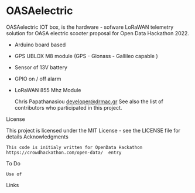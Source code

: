 # OASAelectric

OASAelectric IOT box, is the hardware - sofware LoRaWAN telemetry solution for OASA electric scooter proposal for Open Data Hackathon 2022. 

- Arduino board based
- GPS UBLOX M8 module (GPS - Glonass - Gallileo capable )
- Sensor of 13V battery
- GPIO on / off alarm 
- LoRaWAN 855 Mhz Module


    Chris Papathanasiou developer@drmac.gr
    See also the list of contributors who participated in this project.

License

This project is licensed under the MIT License - see the LICENSE file for details
Acknowledgments

    This code is initialy written for OpenData Hackathon https://crowdhackathon.com/open-data/  entry

To Do

    Use of 

Links
